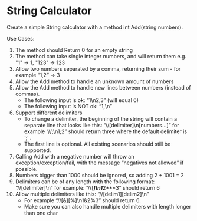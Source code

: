 # String Calculator

Create a simple String calculator with a method int Add(string numbers).

Use Cases:
1. The method should Return 0 for an empty string
2. The method can take single integer numbers, and will return them e.g. "1" -> 1, "123" -> 123 
3. Allow two numbers separated by a comma, returning their sum  - for example “1,2” -> 3
4. Allow the Add method to handle an unknown amount of numbers 
5. Allow the Add method to handle new lines between numbers (instead of commas). 
    * The following input is ok:  “1\n2,3”  (will equal 6) 
    * The following input is NOT ok:  “1,\n” 
6. Support different delimiters
    * To change a delimiter, the beginning of the string will contain a separate line that looks like this:   “//[delimiter]\n[numbers…]” for example “//;\n1;2” should return three where the default delimiter is ‘;’ .
    * The first line is optional. All existing scenarios should still be supported.
7. Calling Add with a negative number will throw an exception/exception/fail, with the message “negatives not allowed” if possible.
8. Numbers bigger than 1000 should be ignored, so adding 2 + 1001  = 2
9. Delimiters can be of any length with the following format:  “//[delimiter]\n” for example: “//[***]\n1***2***3” should return 6
10. Allow multiple delimiters like this:  “//[delim1][delim2]\n” 
    * For example “//[&][%]\n1&2%3” should return 6.
    * Make sure you can also handle multiple delimiters with length longer than one char
